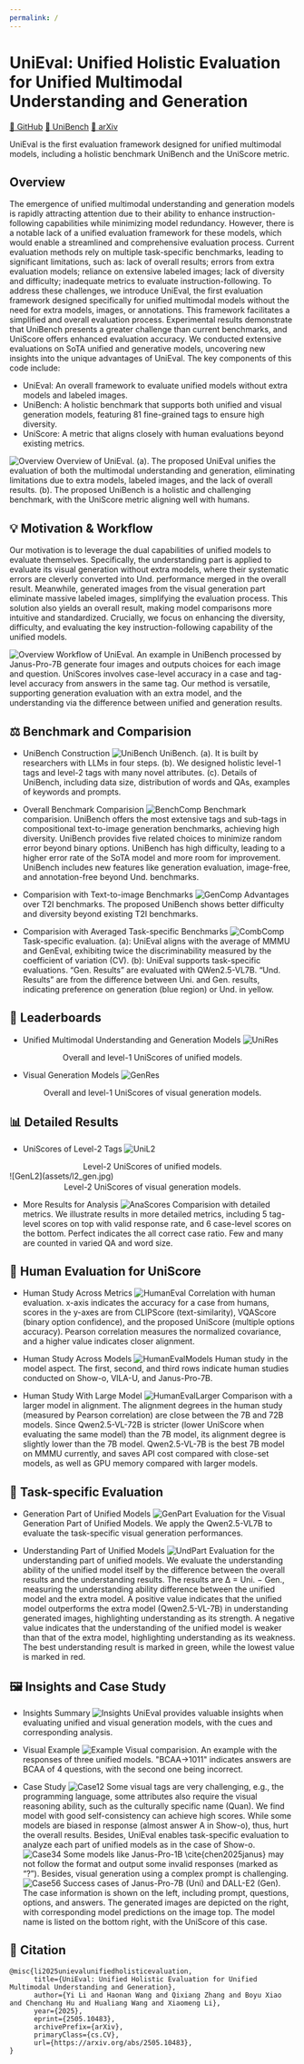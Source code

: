 ```yaml
---
permalink: /
---
```


# UniEval: Unified Holistic Evaluation for Unified Multimodal Understanding and Generation

[🐙 GitHub](https://github.com/xmed-lab/UniEval) [🤗 UniBench](https://huggingface.co/datasets/yili7eli/UniBench) [📄 arXiv](https://arxiv.org)

UniEval is the first evaluation framework designed for unified multimodal models, including a holistic benchmark UniBench and the UniScore metric.

## Overview
The emergence of unified multimodal understanding and generation models is rapidly attracting attention due to their ability to enhance instruction-following capabilities while minimizing model redundancy. However, there is a notable lack of a unified evaluation framework for these models, which would enable a streamlined and comprehensive evaluation process. Current evaluation methods rely on multiple task-specific benchmarks, leading to significant limitations, such as: lack of overall results; errors from extra evaluation models; reliance on extensive labeled images; lack of diversity and difficulty; inadequate metrics to evaluate instruction-following. To address these challenges, we introduce UniEval, the first evaluation framework designed specifically for unified multimodal models without the need for extra models, images, or annotations. This framework facilitates a simplified and overall evaluation process. Experimental results demonstrate that UniBench presents a greater challenge than current benchmarks, and UniScore offers enhanced evaluation accuracy. We conducted extensive evaluations on SoTA unified and generative models, uncovering new insights into the unique advantages of UniEval. The key components of this code include:
* UniEval: An overall framework to evaluate unified models without extra models and labeled images.
* UniBench: A holistic benchmark that supports both unified and visual generation models, featuring 81 fine-grained tags to ensure high diversity.
* UniScore: A metric that aligns closely with human evaluations beyond existing metrics.

![Overview](assets/overview.jpg)
Overview of UniEval. (a). The proposed UniEval unifies the evaluation of both the multimodal understanding and generation, eliminating limitations due to extra models, labeled images, and the lack of overall results. (b). The proposed UniBench is a holistic and challenging benchmark, with the UniScore metric aligning well with humans.


## 💡 Motivation & Workflow
Our motivation is to leverage the dual capabilities of unified models to evaluate themselves. Specifically, the understanding part is applied to evaluate its visual generation without extra models, where their systematic errors are cleverly converted into Und. performance merged in the overall result. Meanwhile, generated images from the visual generation part eliminate massive labeled images, simplifying the evaluation process. This solution also yields an overall result, making model comparisons more intuitive and standardized. Crucially, we focus on enhancing the diversity, difficulty, and evaluating the key instruction-following capability of the unified models.

![Overview](assets/workflow.jpg)
Workflow of UniEval. An example in UniBench processed by Janus-Pro-7B generate four images and outputs choices for each image and question. UniScores involves case-level accuracy in a case and tag-level accuracy from answers in the same tag. Our method is versatile, supporting generation evaluation with an extra model, and the understanding via the difference between unified and generation results.

## ⚖️ Benchmark and Comparision
* UniBench Construction
![UniBench](assets/bench_gen.jpg)
UniBench. (a). It is built by researchers with LLMs in four steps. (b). We designed holistic level-1 tags and level-2 tags with many novel attributes. (c). Details of UniBench, including data size, distribution of words and QAs, examples of keywords and prompts.

* Overall Benchmark Comparision
![BenchComp](assets/bench_comp_tb.jpg)
Benchmark comparision. UniBench offers the most extensive tags and sub-tags in compositional text-to-image generation benchmarks, achieving high diversity. UniBench provides five related choices to minimize random error beyond binary options. UniBench has high difficulty, leading to a higher error rate of the SoTA model and more room for improvement. UniBench includes new features like generation evaluation, image-free, and annotation-free beyond Und. benchmarks.

* Comparision with Text-to-image Benchmarks
![GenComp](assets/comp_gen.jpg)
Advantages over T2I benchmarks. The proposed UniBench shows better difficulty and diversity beyond existing T2I benchmarks.

* Comparision with Averaged Task-specific Benchmarks
![CombComp](assets/comp_combine.jpg)
Task-specific evaluation. (a): UniEval aligns with the average of MMMU and GenEval, exhibiting twice the discriminability measured by the coefficient of variation (CV). (b): UniEval supports task-specific evaluations. “Gen. Results” are evaluated with QWen2.5-VL7B. “Und. Results” are from the difference between Uni. and Gen. results, indicating preference on generation (blue region) or Und. in yellow.

## 🥇 Leaderboards
* Unified Multimodal Understanding and Generation Models
![UniRes](assets/uni_res.jpg)
<div align="center" style="margin-top: 2px;">
Overall and level-1 UniScores of unified models.
</div>

* Visual Generation Models
![GenRes](assets/gen_res.jpg)
<div align="center" style="margin-top: 2px;">
Overall and level-1 UniScores of visual generation models.
</div>

## 📊 Detailed Results
* UniScores of Level-2 Tags
![UniL2](assets/l2_uni.jpg)
<div align="center" style="margin-top: 2px;">
Level-2 UniScores of unified models.
</div>
![GenL2](assets/l2_gen.jpg)
<div align="center" style="margin-top: 2px;">
Level-2 UniScores of visual generation models.
</div>

* More Results for Analysis
![AnaScores](assets/more_res.jpg)
Comparision with detailed metrics. We illustrate results in more detailed metrics, including 5 tag-level scores on top with valid response rate, and 6 case-level scores on the bottom. Perfect indicates the all correct case ratio. Few and many are counted in varied QA and word size.

## 👥 Human Evaluation for UniScore
* Human Study Across Metrics
![HumanEval](assets/human_eval.jpg)
Correlation with human evaluation. x-axis indicates the accuracy for a case from humans, scores in the y-axes are from CLIPScore (text-similarity), VQAScore (binary option confidence), and the proposed UniScore (multiple options accuracy). Pearson correlation measures the normalized covariance, and a higher value indicates closer alignment.

* Human Study Across Models
![HumanEvalModels](assets/human_eval_model.jpg)
Human study in the model aspect. The first, second, and third rows indicate human studies conducted on Show-o, VILA-U, and Janus-Pro-7B.

* Human Study With Large Model
![HumanEvalLarger](assets/larger_models.jpg)
Comparison with a larger model in alignment. The alignment degrees in the human study (measured by Pearson correlation) are close between the 7B and 72B models. Since Qwen2.5-VL-72B is stricter (lower UniScore when evaluating the same model) than the 7B model, its alignment degree is slightly lower than the 7B model. Qwen2.5-VL-7B is the best 7B model on MMMU currently, and saves API cost compared with close-set models, as well as GPU memory compared with larger models.

## 🔄 Task-specific Evaluation
* Generation Part of Unified Models
![GenPart](assets/gen_part_res.jpg)
Evaluation for the Visual Generation Part of Unified Models. We apply the Qwen2.5-VL7B to evaluate the task-specific visual generation performances.

* Understanding Part of Unified Models
![UndPart](assets/und_part_res.jpg)
Evaluation for the understanding part of unified models. We evaluate the understanding ability of the unified model itself by the difference between the overall results and the understanding results. The results are ∆ = Uni. − Gen., measuring the understanding ability difference between the unified model and the extra model. A positive value indicates that the unified model outperforms the extra model (Qwen2.5-VL-7B) in understanding generated images, highlighting understanding as its strength. A negative value indicates that the understanding of the unified model is weaker than that of the extra model, highlighting understanding as its weakness. The best understanding result is marked in green, while the lowest value is marked in red.

## 🖼️ Insights and Case Study
* Insights Summary
![Insights](assets/insights.jpg)
UniEval provides valuable insights when evaluating unified and visual generation models, with the cues and corresponding analysis.

* Visual Example
![Example](assets/example.jpg)
Visual comparision. An example with the responses of three unified models. "BCAA→1011" indicates answers are BCAA of 4 questions, with the second one being incorrect.

* Case Study
![Case12](assets/case_study.jpg)
Some visual tags are very challenging, e.g., the programming language, some attributes also require the visual reasoning ability, such as the culturally specific name (Quan). We find model with good self-consistency can achieve high scores. While some models are biased in response (almost answer A in Show-o), thus, hurt the overall results. Besides, UniEval enables task-specific evaluation to analyze each part of unified models as in the case of Show-o.
![Case34](assets/case_study2.jpg)
Some models like Janus-Pro-1B \cite{chen2025janus} may not follow the format and output some invalid responses (marked as “?”). Besides, visual generation using a complex prompt is challenging.
![Case56](assets/success_case.jpg)
Success cases of Janus-Pro-7B (Uni) and DALL-E2 (Gen). The case information is shown on the left, including prompt, questions, options, and answers. The generated images are depicted on the right, with corresponding model predictions on the image top. The model name is listed on the bottom right, with the UniScore of this case.

## 📜 Citation
```
@misc{li2025unievalunifiedholisticevaluation,
      title={UniEval: Unified Holistic Evaluation for Unified Multimodal Understanding and Generation}, 
      author={Yi Li and Haonan Wang and Qixiang Zhang and Boyu Xiao and Chenchang Hu and Hualiang Wang and Xiaomeng Li},
      year={2025},
      eprint={2505.10483},
      archivePrefix={arXiv},
      primaryClass={cs.CV},
      url={https://arxiv.org/abs/2505.10483}, 
}
```
